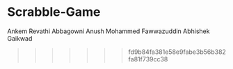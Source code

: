 # Scrabble-Game
Ankem Revathi
Abbagowni Anush
Mohammed Fawwazuddin
Abhishek Gaikwad
>>>>>>> fd9b84fa381e58e9fabe3b56b382fa81f739cc38
